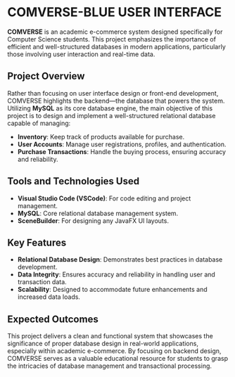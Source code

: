 # COMVERSE-BLUE USER INTERFACE 

**COMVERSE** is an academic e-commerce system designed specifically for Computer Science students. This project emphasizes the importance of efficient and well-structured databases in modern applications, particularly those involving user interaction and real-time data. 
 
## Project Overview

Rather than focusing on user interface design or front-end development, COMVERSE highlights the backend—the database that powers the system. Utilizing **MySQL** as its core database engine, the main objective of this project is to design and implement a well-structured relational database capable of managing:

- **Inventory**: Keep track of products available for purchase.
- **User Accounts**: Manage user registrations, profiles, and authentication.
- **Purchase Transactions**: Handle the buying process, ensuring accuracy and reliability.

## Tools and Technologies Used 

- **Visual Studio Code (VSCode)**: For code editing and project management.
- **MySQL**: Core relational database management system.
- **SceneBuilder**: For designing any JavaFX UI layouts.

## Key Features

- **Relational Database Design**: Demonstrates best practices in database development.
- **Data Integrity**: Ensures accuracy and reliability in handling user and transaction data.
- **Scalability**: Designed to accommodate future enhancements and increased data loads.

## Expected Outcomes

This project delivers a clean and functional system that showcases the significance of proper database design in real-world applications, especially within academic e-commerce. By focusing on backend design, COMVERSE serves as a valuable educational resource for students to grasp the intricacies of database management and transactional processing.

